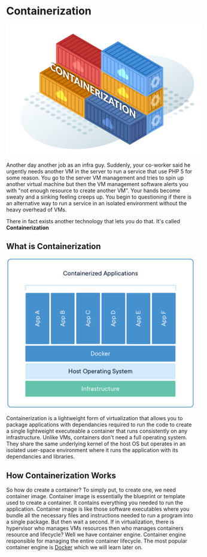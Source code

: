 # Containerization

<img src="../../../public/assets/cloud-development/v-vs-c/containerization.svg" style="background: white; padding: 10px;" alt="Image description">

Another day another job as an infra guy. Suddenly, your co-worker said he urgently needs another VM in the server to run a service that use PHP 5 for some reason. You go to the server VM management and tries to spin up another virtual machine but then the VM management software alerts you with "not enough resource to create another VM". Your hands become sweaty and a sinking feeling creeps up. You begin to questioning if there is an alternative way to run a service in an isolated environment without the heavy overhead of VMs. 

There in fact exists another technology that lets you do that. It's called **Containerization**

## What is Containerization

![img](../../../public/assets/cloud-development/v-vs-c/docker.webp)

Containerization is a lightweight form of virtualization that allows you to package applications with dependancies required to run the code to create a single lightweight executeable a container that runs consistently on any infrastructure. Unlike VMs, containers don't need a full operating system. They share the same underlying kernel of the host OS but operates in an isolated user-space environment where it runs the application with its dependancies and libraries.

## How Containerization Works

So how do create a container? To simply put, to create one, we need container image. Container image is essentially the blueprint or template used to create a container. It contains everything you needed to run the application. Container image is like those software executables where you bundle all the necessary files and instructions needed to run a program into a single package. But then wait a second. If in virtualization, there is hypervisor who manages VMs resources then who manages containers resource and lifecycle? Well we have container engine. Container engine responsible for managing the entire container lifecycle. The most popular container engine is [Docker](https://www.docker.com/) which we will learn later on.

